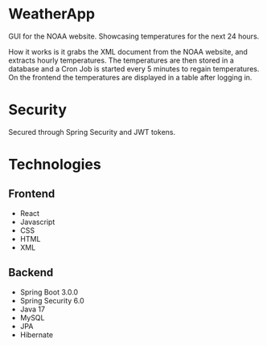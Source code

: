 # WeatherApp
GUI for the NOAA website. Showcasing temperatures for the next 24 hours.

How it works is it grabs the XML document from the NOAA website, and extracts hourly temperatures. The temperatures are then stored in a database and a Cron Job is started every 5 minutes to regain temperatures. On the frontend the temperatures are displayed in a table after logging in.


# Security

Secured through Spring Security and JWT tokens.

# Technologies

## Frontend
- React
- Javascript
- CSS
- HTML
- XML

## Backend
- Spring Boot 3.0.0
- Spring Security 6.0
- Java 17
- MySQL
- JPA
- Hibernate
